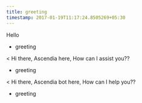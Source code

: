 ```yaml
---
title: greeting
timestamp: 2017-01-19T11:17:24.8505269+05:30
---
```


Hello
* greeting

< Hi there, Ascendia here, How can I assist you??
* greeting

< Hi there, Ascendia bot here, How can I help you??
* greeting
